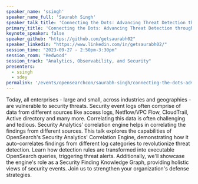 ```yaml
---
speaker_name: 'ssingh'
speaker_name_full: 'Saurabh Singh'
speaker_talk_title: 'Connecting the Dots: Advancing Threat Detection through Correlation in Security Analytics'
primary_title: 'Connecting the Dots: Advancing Threat Detection through Correlation in Security Analytics'
keynote_speaker: false
speaker_github: "https://github.com/getsaurabh02"
speaker_linkedin: "https://www.linkedin.com/in/getsaurabh02/"
session_time: "2023-09-27 - 2:50pm-3:30pm"
session_room: "Redwood"
session_track: "Analytics, Observability, and Security"
presenters:
  - ssingh
  - sdey
permalink: '/events/opensearchcon/saurabh-singh/connecting-the-dots-advancing-threat-detection-through-correlation-in-security-analytics.html'
---
```


Today, all enterprises - large and small, across industries and geographies - are vulnerable to security threats. Security event logs often comprise of data from different sources like access logs, Netflow/VPC Flow, CloudTrail, Active directory and many more. Correlating this data is often challenging and tedious. Security Analytics’ correlation engine helps in correlating the findings from different sources. This talk explores the capabilities of OpenSearch's Security Analytics' Correlation Engine, demonstrating how it auto-correlates findings from different log categories to revolutionize threat detection. Learn how detection rules are transformed into executable OpenSearch queries, triggering threat alerts. Additionally, we'll showcase the engine's role as a Security Finding Knowledge Graph, providing holistic views of security events. Join us to strengthen your organization's defense strategies.

